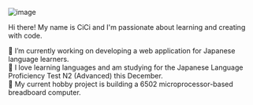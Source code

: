 ![image](https://user-images.githubusercontent.com/17733481/111929005-704e0c00-8a72-11eb-9e03-e35e8cea1fd1.png)

Hi there! My name is CiCi and I'm passionate about learning and creating with code.


🔭 I’m currently working on developing a web application for Japanese language learners. \
🗻 I love learning languages and am studying for the Japanese Language Proficiency Test N2 (Advanced) this December. \
🌱 My current hobby project is building a 6502 microprocessor-based breadboard computer.
<!--
**cccswann/cccswann** is a ✨ _special_ ✨ repository because its `README.md` (this file) appears on your GitHub profile.

Here are some ideas to get you started:

- 🔭 I’m currently working on ...
- 🌱 I’m currently learning ...
- 👯 I’m looking to collaborate on ...
- 🤔 I’m looking for help with ...
- 💬 Ask me about ...
- 📫 How to reach me: ...
- 😄 Pronouns: ...
- ⚡ Fun fact: ...
-->

